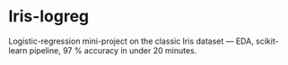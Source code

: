 # Iris-logreg
Logistic-regression mini-project on the classic Iris dataset — EDA, scikit-learn pipeline, 97 % accuracy in under 20 minutes.
